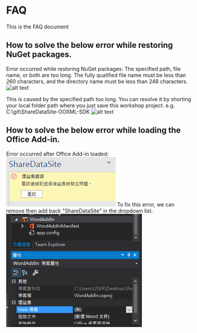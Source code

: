 # FAQ

This is the FAQ document

## How to solve the below error while restoring NuGet packages. 
Error occurred while restoring NuGet packages: The specified path, file name, or both are too long. The fully qualified file name must be less than 260 characters, and the directory name must be less than 248 characters.
![alt text](imgs/FAQ.png "FAQ")

This is caused by the specified path too long. You can resolve it by shorting your local folder path where you just save this workshop project.
e.g. C:\git\ShareDataSite-OOXML-SDK
![alt text](imgs/ShortPath.PNG "Short Path")


## How to solve the below error while loading the Office Add-in.
Error occurred after Office Add-in loaded:
![alt text](imgs/Error.PNG "Error")
To fix this error, we can remove then add back "ShareDataSite" in the dropdown list.
![alt text](imgs/Solution.PNG "Solution")
 